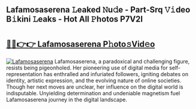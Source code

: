 ## Lafamosaserena 𝙻eaked 𝙽u𝚍e - Part-Srq 𝚅𝚒deo B𝚒kini 𝙻eaks - Hot All 𝙿hotos P7V2I

# <h2><a href="http://ld3lewl.urlbe.top/?page=Lafamosaserena">🔗🔗👉👉 Lafamosaserena P𝚑oto𝚜Vid𝚎o</a></h2>

[![Lafamosaserena](https://i.imgur.com/eBuTRDB.gif)](http://ld3lewl.urlbe.top/?page=Lafamosaserena)
Lafamosaserena, a paradoxical and challenging figure, resists being pigeonholed. Her pioneering use of digital media for self-representation has enthralled and infuriated followers, igniting debates on identity, artistic expression, and the evolving nature of online societies. Though her next moves are unclear, her influence on the digital world is indisputable. Unyielding determination and undeniable magnetism fuel Lafamosaserena journey in the digital landscape.
